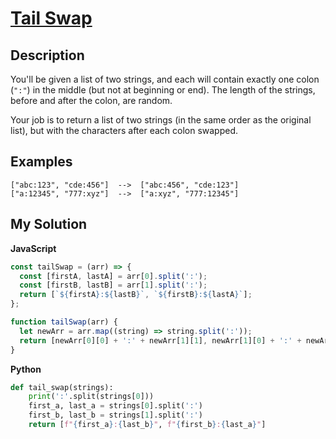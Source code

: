 # [Tail Swap](https://www.codewars.com/kata/5868812b15f0057e05000001)

## Description

You'll be given a list of two strings, and each will contain exactly one colon (`":"`) in the middle (but not at beginning or end). The length of the strings, before and after the colon, are random.

Your job is to return a list of two strings (in the same order as the original list), but with the characters after each colon swapped.

## Examples

    ["abc:123", "cde:456"]  -->  ["abc:456", "cde:123"]
    ["a:12345", "777:xyz"]  -->  ["a:xyz", "777:12345"]

## My Solution

**JavaScript**

```js
const tailSwap = (arr) => {
  const [firstA, lastA] = arr[0].split(':');
  const [firstB, lastB] = arr[1].split(':');
  return [`${firstA}:${lastB}`, `${firstB}:${lastA}`];
};
```

```js
function tailSwap(arr) {
  let newArr = arr.map((string) => string.split(':'));
  return [newArr[0][0] + ':' + newArr[1][1], newArr[1][0] + ':' + newArr[0][1]];
}
```

**Python**

```py
def tail_swap(strings):
    print(':'.split(strings[0]))
    first_a, last_a = strings[0].split(':')
    first_b, last_b = strings[1].split(':')
    return [f"{first_a}:{last_b}", f"{first_b}:{last_a}"]
```
